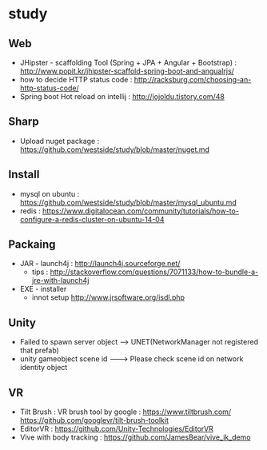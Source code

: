 # study

## Web
* JHipster - scaffolding Tool (Spring + JPA + Angular + Bootstrap) : http://www.popit.kr/jhipster-scaffold-spring-boot-and-angualrjs/
* how to decide HTTP status code : http://racksburg.com/choosing-an-http-status-code/
* Spring boot Hot reload on intellij : http://jojoldu.tistory.com/48

## Sharp
* Upload nuget package : https://github.com/westside/study/blob/master/nuget.md

## Install
* mysql on ubuntu : https://github.com/westside/study/blob/master/mysql_ubuntu.md
* redis : https://www.digitalocean.com/community/tutorials/how-to-configure-a-redis-cluster-on-ubuntu-14-04


## Packaing 
* JAR - launch4j : http://launch4j.sourceforge.net/ 
  * tips : http://stackoverflow.com/questions/7071133/how-to-bundle-a-jre-with-launch4j
* EXE - installer 
  * innot setup http://www.jrsoftware.org/isdl.php
  
## Unity
* Failed to spawn server object  --> UNET(NetworkManager not registered that prefab)
* unity gameobject scene id ---> Please check scene id on network identity object

## VR
* Tilt Brush : VR brush tool by google : https://www.tiltbrush.com/ https://github.com/googlevr/tilt-brush-toolkit
* EditorVR : https://github.com/Unity-Technologies/EditorVR
* Vive with body tracking : https://github.com/JamesBear/vive_ik_demo
